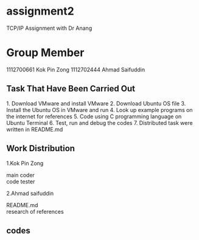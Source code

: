 # assignment2
TCP/IP Assignment with Dr Anang

<h1> Group Member </h1>
1112700661 Kok Pin Zong
1112702444 Ahmad Saifuddin



<h2> Task That Have Been Carried Out </h2>
1. Download VMware and install VMware
2. Download Ubuntu OS file
3. Install the Ubuntu OS in VMware and run
4. Look up example programs on the internet for references
5. Code using C programming language on Ubuntu Terminal
6. Test, run and debug the codes
7. Distributed task were written in README.md 

<h2>Work Distribution</h2>
1.Kok Pin Zong
<dl>
  <dt>main coder</dt>
  <dt>code tester</dt>
</dl>

2.Ahmad saifuddin
<dl>
<dt>README.md</dt>
<dt>research of references</dt>
</dl>
<h2>codes<h2/>
